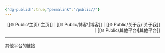 ```yaml
---
{"dg-publish":true,"permalink":"/public//"}
---
```


<p align="right"> [[🌐  Public/主页\|主页]]｜[[🌐  Public/博客\|博客]]｜[[🌐  Public/关于我\|关于我]]｜[[🌐  Public/其他平台\|其他平台]]</p>

---

其他平台的链接